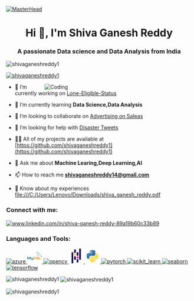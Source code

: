 [![MasterHead](https://www.blueoceanglobaltech.com/wp-content/uploads/2021/08/Data-Science-Banner.jpg)](https://rishavchanda.io)

<h1 align="center">Hi 👋, I'm Shiva Ganesh Reddy</h1>
<h3 align="center">A passionate Data science and Data Analysis from India</h3>

<p align="left"> <img src="https://komarev.com/ghpvc/?username=shivaganeshreddy1&label=Profile%20views&color=0e75b6&style=flat" alt="shivaganeshreddy1" /> </p>

<p align="left"> <a href="https://github.com/ryo-ma/github-profile-trophy"><img src="https://github-profile-trophy.vercel.app/?username=shivaganeshreddy1" alt="shivaganeshreddy1" /></a> </p>
<img align="right" alt="Coding" width="400" src="https://images.squarespace-cdn.com/content/v1/5feb53185d3dab691b47361b/1609930650139-9NRI63XUJ29Y7E9LEA9G/12eca-machine-learning.gif?format=1500w">

- 🔭 I’m currently working on [Lone-Eligible-Status](https://github.com/shivaganeshreddy1/-Loan-Eligible-Status)

- 🌱 I’m currently learning **Data Science,Data Analysis**

- 👯 I’m looking to collaborate on [Advertising on Saleas](https://github.com/shivaganeshreddy1/Linear-and-Polynomial-Regression-)

- 🤝 I’m looking for help with [Disaster Tweets](https://github.com/shivaganeshreddy1/Disaster-Tweets-NLP)

- 👨‍💻 All of my projects are available at [https://github.com/shivaganeshreddy1](https://github.com/shivaganeshreddy1)

- 💬 Ask me about **Machine Learing,Deep Learning,AI**

- 📫 How to reach me **shivaganeshreddy14@gmail.com**

- 📄 Know about my experiences [file:///C:/Users/Lenovo/Downloads/shiva_ganesh_reddy.pdf](file:///C:/Users/Lenovo/Downloads/shiva_ganesh_reddy.pdf)

<h3 align="left">Connect with me:</h3>
<p align="left">
<a href="https://linkedin.com/in/www.linkedin.com/in/shiva-ganesh-reddy-89a19b60c33b89" target="blank"><img align="center" src="https://raw.githubusercontent.com/rahuldkjain/github-profile-readme-generator/master/src/images/icons/Social/linked-in-alt.svg" alt="www.linkedin.com/in/shiva-ganesh-reddy-89a19b60c33b89" height="30" width="40" /></a>
</p>

<h3 align="left">Languages and Tools:</h3>
<p align="left"> <a href="https://azure.microsoft.com/en-in/" target="_blank" rel="noreferrer"> <img src="https://www.vectorlogo.zone/logos/microsoft_azure/microsoft_azure-icon.svg" alt="azure" width="40" height="40"/> </a> <a href="https://www.mysql.com/" target="_blank" rel="noreferrer"> <img src="https://raw.githubusercontent.com/devicons/devicon/master/icons/mysql/mysql-original-wordmark.svg" alt="mysql" width="40" height="40"/> </a> <a href="https://opencv.org/" target="_blank" rel="noreferrer"> <img src="https://www.vectorlogo.zone/logos/opencv/opencv-icon.svg" alt="opencv" width="40" height="40"/> </a> <a href="https://pandas.pydata.org/" target="_blank" rel="noreferrer"> <img src="https://raw.githubusercontent.com/devicons/devicon/2ae2a900d2f041da66e950e4d48052658d850630/icons/pandas/pandas-original.svg" alt="pandas" width="40" height="40"/> </a> <a href="https://www.python.org" target="_blank" rel="noreferrer"> <img src="https://raw.githubusercontent.com/devicons/devicon/master/icons/python/python-original.svg" alt="python" width="40" height="40"/> </a> <a href="https://pytorch.org/" target="_blank" rel="noreferrer"> <img src="https://www.vectorlogo.zone/logos/pytorch/pytorch-icon.svg" alt="pytorch" width="40" height="40"/> </a> <a href="https://scikit-learn.org/" target="_blank" rel="noreferrer"> <img src="https://upload.wikimedia.org/wikipedia/commons/0/05/Scikit_learn_logo_small.svg" alt="scikit_learn" width="40" height="40"/> </a> <a href="https://seaborn.pydata.org/" target="_blank" rel="noreferrer"> <img src="https://seaborn.pydata.org/_images/logo-mark-lightbg.svg" alt="seaborn" width="40" height="40"/> </a> <a href="https://www.tensorflow.org" target="_blank" rel="noreferrer"> <img src="https://www.vectorlogo.zone/logos/tensorflow/tensorflow-icon.svg" alt="tensorflow" width="40" height="40"/> </a> </p>

<p><img align="left" src="https://github-readme-stats.vercel.app/api/top-langs?username=shivaganeshreddy1&show_icons=true&locale=en&layout=compact" alt="shivaganeshreddy1" /></p>

<p>&nbsp;<img align="center" src="https://github-readme-stats.vercel.app/api?username=shivaganeshreddy1&show_icons=true&locale=en" alt="shivaganeshreddy1" /></p>

<p><img align="center" src="https://github-readme-streak-stats.herokuapp.com/?user=shivaganeshreddy1&" alt="shivaganeshreddy1" /></p>

